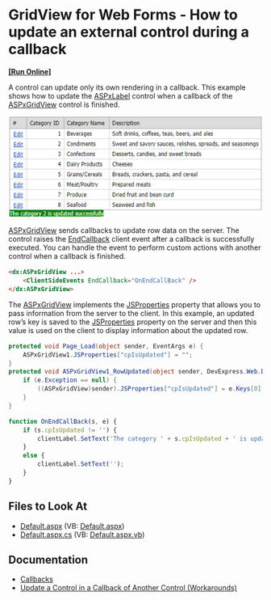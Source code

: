 # GridView for Web Forms - How to update an external control during a callback
<!-- run online -->
**[[Run Online]](https://codecentral.devexpress.com/e2379/)**
<!-- run online end -->

A control can update only its own rendering in a callback. This example shows how to update the [ASPxLabel](https://docs.devexpress.com/AspNet/DevExpress.Web.ASPxLabel) control when a callback of the [ASPxGridView](https://docs.devexpress.com/AspNet/DevExpress.Web.ASPxGridView) control is finished.

![Label updated on grid callback](updated-label-on-grid-callback.png)

[ASPxGridView](https://docs.devexpress.com/AspNet/DevExpress.Web.ASPxGridView) sends callbacks to update row data on the server. The control raises the [EndCallback](https://docs.devexpress.com/AspNet/js-ASPxClientGridView.EndCallback) client event after a callback is successfully executed. You can handle the event to perform custom actions with another control when a callback is finished.

```aspx
<dx:ASPxGridView ...>
    <ClientSideEvents EndCallback="OnEndCallBack" />
</dx:ASPxGridView>
```

The [ASPxGridView](https://docs.devexpress.com/AspNet/DevExpress.Web.ASPxGridView) implements the [JSProperties](https://docs.devexpress.com/AspNet/DevExpress.Web.ASPxGridBase.JSProperties) property that allows you to pass information from the server to the client. In this example, an updated row’s key is saved to the [JSProperties](https://docs.devexpress.com/AspNet/DevExpress.Web.ASPxGridBase.JSProperties) property on the server and then this value is used on the client to display information about the updated row.

```cs
protected void Page_Load(object sender, EventArgs e) {
    ASPxGridView1.JSProperties["cpIsUpdated"] = "";
}
protected void ASPxGridView1_RowUpdated(object sender, DevExpress.Web.Data.ASPxDataUpdatedEventArgs e) {
    if (e.Exception == null) {
        ((ASPxGridView)sender).JSProperties["cpIsUpdated"] = e.Keys[0];
    }
}
```

```js
function OnEndCallBack(s, e) {
    if (s.cpIsUpdated != '') {
        clientLabel.SetText('The category ' + s.cpIsUpdated + ' is updated successfully');
    }
    else {
        clientLabel.SetText('');
    }
}
```

## Files to Look At
<!-- default file list -->
- [Default.aspx](./CS/Default.aspx) (VB: [Default.aspx](./VB/Default.aspx))
- [Default.aspx.cs](./CS/Default.aspx.cs) (VB: [Default.aspx.vb](./VB/Default.aspx.vb))
<!-- default file list end -->

## Documentation

- [Callbacks](https://docs.devexpress.com/AspNet/402559/common-concepts/callbacks)
- [Update a Control in a Callback of Another Control (Workarounds)](https://docs.devexpress.com/AspNet/402219/common-concepts/callbacks/update-control-in-callback-of-another-control)